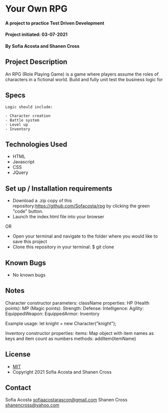 # Your Own RPG
#### A project to practice Test Driven Development 
#### Project initiated: 03-07-2021
#### By Sofia Acosta and Shanen Cross
## Project Description
An RPG (Role Playing Game) is a game where players assume the roles of characters in a fictional world. Build and fully unit test the business logic for 
## Specs
 
```
Logic should include: 

- Character creation 
- Battle system 
- Level up 
- Inventory

 ```
## Technologies Used
* HTML
* Javascript
* CSS
* JQuery
## Set up / Installation requirements
* Download a .zip copy of this repository:https://github.com/Sofacosta/rpg by clicking the green "code" button. 
* Launch the index.html file into your browser
 
OR
 
* Open your terminal and navigate to the folder where you would like to save this project
* Clone this repository in your terminal: $ git clone
## Known Bugs
* No known bugs
## Notes
Character constructor
	parameters: className
	properties:
		HP (Health points):
		MP (Magic points):
		Strength:
		Defense:
		Intelligence:
		Agility:
		EquippedWeapon:
		EquippedArmor:
		Inventory

Example usage: let knight = new Character("knight");

Inventory constructor
	properties:
		items: Map object with item names as keys and item count as numbers
	methods:
		addItem(itemName)
    



## License
* [MIT](https://choosealicense.com/licenses/mit)
* Copyright 2021 Sofia Acosta and Shanen Cross
## Contact
Sofia Acosta sofiaacostarascon@gmail.com
Shanen Cross shanencross@yahoo.com
